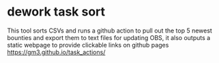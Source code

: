 # dework task sort

This tool sorts CSVs and runs a github action to pull out the top  5 newest bounties and export them to text files for updating OBS, it also outputs a static webpage to provide clickable links on github pages https://gm3.github.io/task_actions/ 